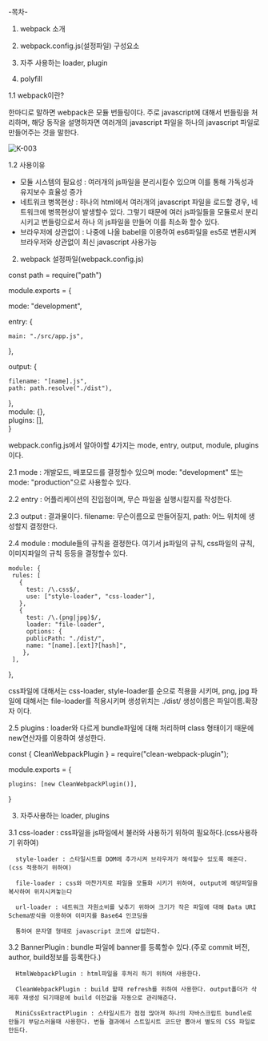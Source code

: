 -목차-
1. webpack 소개


2. webpack.config.js(설정파일) 구성요소


3. 자주 사용하는 loader, plugin

4. polyfill


1.1 webpack이란? 

한마디로 말하면 webpack은 모듈 번들링이다.
주로 javascript에 대해서 번들링을 처리하며, 해당 동작을 설명하자면
여러개의 javascript 파일을 하나의 javascript 파일로 만들어주는 것을 말한다.

![K-003](https://user-images.githubusercontent.com/36911316/112828786-234de380-90cb-11eb-9137-dd4f88224056.png)


1.2 사용이유

  * 모듈 시스템의 필요성 : 여러개의 js파일을 분리시킬수 있으며 이를 통해 가독성과 유지보수 효율성 증가
  * 네트워크 병목현상 : 하나의 html에서 여러개의 javascript 파일을 로드할 경우, 네트워크에 병목현상이 발생할수 있다. 그렇기 때문에 여러 js파일들을 모듈로서 분리시키고 번들링으로서 하나     의 js파일을 만들어 이를 최소화 할수 있다.
  * 브라우저에 상관없이 : 나중에 나올 babel을 이용하여 es6파일을 es5로 변환시켜 브라우저와 상관없이 최신 javascript 사용가능




2. webpack 설정파일(webpack.config.js)

const path = require("path")

module.exports = {

  mode: "development",
  
  entry: {
  
    main: "./src/app.js",    
  },
  
  output: {
  
    filename: "[name].js",    
    path: path.resolve("./dist"),    
  },  
  module: {},  
  plugins: [],  
}

webpack.config.js에서 알아야할 4가지는 mode, entry, output, module, plugins 이다.

2.1 mode :  개발모드, 배포모드를 결정할수 있으며 mode: "development" 또는 mode: "production"으로 사용할수 있다.

2.2 entry : 어플리케이션의 진입점이며, 무슨 파일을 실행시킬지를 작성한다.

2.3 output : 결과물이다. filename: 무슨이름으로 만들어질지, path: 어느 위치에 생성할지 결정한다.

2.4 module : module들의 규칙을 결정한다. 여기서 js파일의 규칙, css파일의 규칙, 이미지파일의 규칙 등등을 결정할수 있다.


    module: {
     rules: [
       {
         test: /\.css$/,
         use: ["style-loader", "css-loader"],
       },
       {
         test: /\.(png|jpg)$/,
         loader: "file-loader",
         options: {
         publicPath: "./dist/",
         name: "[name].[ext]?[hash]",
        },
     ],
  },
  
css파일에 대해서는 css-loader, style-loader를 순으로 적용을 시키며,
png, jpg 파일에 대해서는 file-loader를 적용시키며 생성위치는 ./dist/ 생성이름은 파일이름.확장자 이다.

2.5 plugins : loader와 다르게 bundle파일에 대해 처리하며 class 형태이기 때문에 new연산자를 이용하여 생성한다.


  const { CleanWebpackPlugin } = require("clean-webpack-plugin"); 
  
  module.exports = {
  
    plugins: [new CleanWebpackPlugin()],
  }

3. 자주사용하는 loader, plugins

  3.1 css-loader : css파일을 js파일에서 불러와 사용하기 위하여 필요하다.(css사용하기 위하여)
  
      style-loader : 스타일시트를 DOM에 추가시켜 브라우저가 해석할수 있도록 해준다.(css 적용하기 위하여)
      
      file-loader : css와 마찬가지로 파일을 모듈화 시키기 위하여, output에 해당파일을 복사하여 위치시켜놓는다
      
      url-loader : 네트워크 자원소비를 낮추기 위하여 크기가 작은 파일에 대해 Data URI Schema방식을 이용하여 이미지를 Base64 인코딩을
      
      통하여 문자열 형태로 javascript 코드에 삽입한다.
      
      
  3.2 BannerPlugin : bundle 파일에 banner를 등록할수 있다.(주로 commit 버전, author, build정보를 등록한다.)
  
      HtmlWebpackPlugin : html파일을 후처리 하기 위하여 사용한다.
      
      CleanWebpackPlugin : build 할때 refresh를 위하여 사용한다. output폴더가 삭제후 재생성 되기때문에 build 이전값을 자동으로 관리해준다.
      
      MiniCssExtractPlugin : 스타일시트가 점점 많아져 하나의 자바스크립트 bundle로 만들기 부담스러울때 사용한다. 번들 결과에서 스트일시트 코드만 뽑아서 별도의 CSS 파일로 만든다.
      
      













